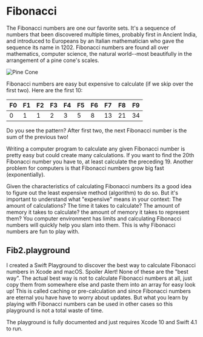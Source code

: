 # Fibonacci
The Fibonacci numbers are one our favorite sets. It's a sequence of numbers that been discovered multiple times, probably first in Ancient India, and introduced to Europeans by an Italian mathematician who gave the sequence its name in 1202. Fibonacci numbers are found all over mathematics, computer science, the natural world--most beautifully in the arrangement of a pine cone's scales.

![Pine Cone](https://upload.wikimedia.org/wikipedia/commons/thumb/1/1d/Pinus_coulteri_MHNT_Cone.jpg/471px-Pinus_coulteri_MHNT_Cone.jpg)

Fibonacci numbers are easy but expensive to calculate (if we skip over the first two). Here are the first 10:

| F0 | F1 | F2 | F3 | F4 | F5 | F6 | F7 | F8 | F9 |
|----|----|----|----|----|----|----|----|----|----|
|  0 |  1 |  1 |  2 |  3 |  5 |  8 | 13 | 21 | 34 |

Do you see the pattern?  After first two, the next Fibonacci number is the sum of the previous two!

Writing a computer program to calculate any given Fibonacci number is pretty easy but could create many calculations. If you want to find the 20th Fibonacci number you have to, at least calculate the preceding 19. Another problem for computers is that Fibonacci numbers grow big fast (exponentially).

Given the characteristics of calculating Fibonacci numbers its a good idea to figure out the least expensive method (algorithm) to do so. But it's important to understand what "expensive" means in your context: The amount of calculations? The time it takes to calculate? The amount of memory it takes to calculate? the amount of memory it takes to represent them? You computer environment has limits and calculating Fibonacci numbers will quickly help you slam into them. This is why Fibonacci numbers are fun to play with.

## Fib2.playground

I created a Swift Playground to discover the best way to calculate Fibonacci numbers in Xcode and macOS. Spoiler Alert! None of these are the "best way". The actual best way is not to calculate Fibonacci numbers at all, just copy them from somewhere else and paste them into an array for easy look up! This is called caching or pre-calculation and since Fibonacci numbers are eternal you have have to worry about updates. But what you learn by playing with Fibonacci numbers can be used in other cases so this playground is not a total waste of time.

The playground is fully documented and just requires Xcode 10 and Swift 4.1 to run.
